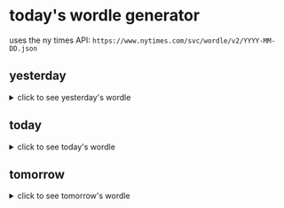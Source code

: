 # today's wordle generator

uses the ny times API: `https://www.nytimes.com/svc/wordle/v2/YYYY-MM-DD.json`

## yesterday

<details>
    <summary>click to see yesterday's wordle</summary>

    erupt

</details>

## today

<details>
    <summary>click to see today's wordle</summary>

    toxin

</details>

## tomorrow

<details>
    <summary>click to see tomorrow's wordle</summary>

    snort

</details>
